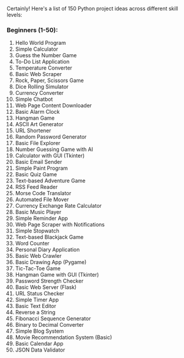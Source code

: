 Certainly! Here's a list of 150 Python project ideas across different skill levels:

### Beginners (1-50):

1. Hello World Program
2. Simple Calculator
3. Guess the Number Game
4. To-Do List Application
5. Temperature Converter
6. Basic Web Scraper
7. Rock, Paper, Scissors Game
8. Dice Rolling Simulator
9. Currency Converter
10. Simple Chatbot
11. Web Page Content Downloader
12. Basic Alarm Clock
13. Hangman Game
14. ASCII Art Generator
15. URL Shortener
16. Random Password Generator
17. Basic File Explorer
18. Number Guessing Game with AI
19. Calculator with GUI (Tkinter)
20. Basic Email Sender
21. Simple Paint Program
22. Basic Quiz Game
23. Text-based Adventure Game
24. RSS Feed Reader
25. Morse Code Translator
26. Automated File Mover
27. Currency Exchange Rate Calculator
28. Basic Music Player
29. Simple Reminder App
30. Web Page Scraper with Notifications
31. Simple Stopwatch
32. Text-based Blackjack Game
33. Word Counter
34. Personal Diary Application
35. Basic Web Crawler
36. Basic Drawing App (Pygame)
37. Tic-Tac-Toe Game
38. Hangman Game with GUI (Tkinter)
39. Password Strength Checker
40. Basic Web Server (Flask)
41. URL Status Checker
42. Simple Timer App
43. Basic Text Editor
44. Reverse a String
45. Fibonacci Sequence Generator
46. Binary to Decimal Converter
47. Simple Blog System
48. Movie Recommendation System (Basic)
49. Basic Calendar App
50. JSON Data Validator


